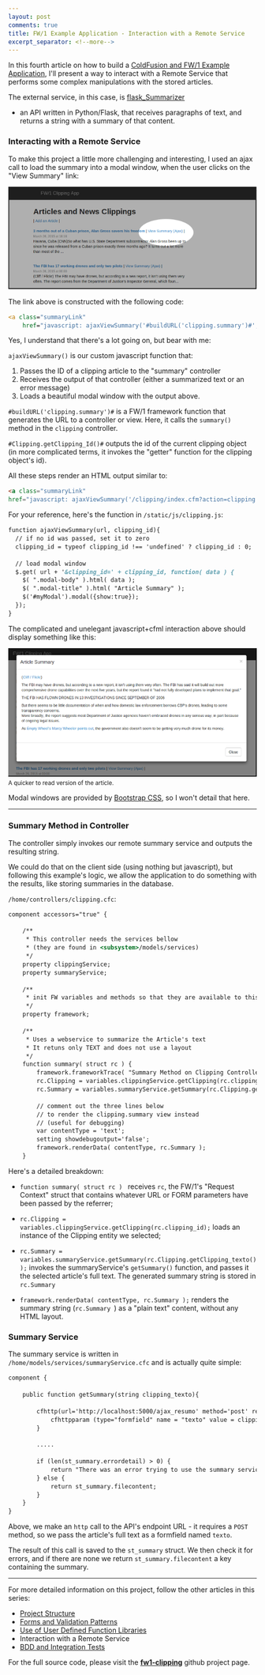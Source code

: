 ```yaml
---
layout: post
comments: true
title: FW/1 Example Application - Interaction with a Remote Service
excerpt_separator: <!--more-->
---
```


In this fourth article on how to build a
[ColdFusion and FW/1 Example Application](https://dezoito.github.io/2015/03/26/fw1-example-app-released/),
I'll present a way to interact with a Remote Service that performs some complex
manipulations with the stored articles.

The external service, in this case, is [flask_Summarizer](https://github.com/dezoito/flask_Summarizer)
- an API written in Python/Flask, that receives
paragraphs of text, and returns a string with a summary of that content.

<!--more-->

### Interacting with a Remote Service
To make this project a little more challenging and interesting, I used an ajax call to load the
summary into a modal window, when the user clicks on the "View Summary" link:

![](https://github.com/dezoito/dezoito.github.io/blob/master/public/images/view_summary.png?raw=true)

The link above is constructed with the following code:

```cfm
<a class="summaryLink"
    href="javascript: ajaxViewSummary('#buildURL('clipping.summary')#',#Clipping.getClipping_Id()#);">View Summary (Ajax)</a>
```

Yes, I understand that there's a lot going on, but bear with me:

`ajaxViewSummary()` is our custom javascript function that:

1. Passes the ID of a clipping article to the "summary" controller
2. Receives the output of that controller (either a summarized text or an error message)
3. Loads a beautiful modal window with the output above.

`#buildURL('clipping.summary')#` is a FW/1 framework function that generates the
 URL to a controller or view. Here, it calls the `summary()` method
 in the `clipping` controller.

 `#Clipping.getClipping_Id()#` outputs the id of the current clipping object
 (in more complicated terms, it invokes the "getter" function for the clipping object's id).

 All these steps render an HTML output similar to:

```html
<a class="summaryLink"
href="javascript: ajaxViewSummary('/clipping/index.cfm?action=clipping.summary',49);">View Summary (Ajax)</a>
```

For your reference, here's the  function in `/static/js/clipping.js`:

```cfc
function ajaxViewSummary(url, clipping_id){
  // if no id was passed, set it to zero
  clipping_id = typeof clipping_id !== 'undefined' ? clipping_id : 0;

  // load modal window
  $.get( url + '&clipping_id=' + clipping_id, function( data ) {
    $( ".modal-body" ).html( data );
    $( ".modal-title" ).html( "Article Summary" );
    $('#myModal').modal({show:true});
  });
}
```

The complicated and unelegant javascript+cfml interaction above should display
something like this:

![](https://github.com/dezoito/dezoito.github.io/blob/master/public/images/modal_summary.png?raw=true)
<small>A quicker to read version of the article.</small>

Modal windows are provided by [Bootstrap CSS](http://getbootstrap.com/javascript/#modals),
so I won't detail that here.

 ----

### Summary Method in Controller

The controller simply invokes our remote summary service and
outputs the resulting string.

We could do that on the client side (using nothing but javascript),
but following this example's logic, we allow the application to do something
with the results, like storing summaries in the database.

`/home/controllers/clipping.cfc`:

```cfc
component accessors="true" {

    /**
     * This controller needs the services bellow
     * (they are found in <subsystem>/models/services)
     */
    property clippingService;
    property summaryService;

    /**
     * init FW variables and methods so that they are available to this controller
     */
    property framework;

    /**
     * Uses a webservice to summarize the Article's text
     * It retuns only TEXT and does not use a layout
     */
    function summary( struct rc ) {
        framework.frameworkTrace( "Summary Method on Clipping Controller");
        rc.Clipping = variables.clippingService.getClipping(rc.clipping_id);
        rc.Summary = variables.summaryService.getSummary(rc.Clipping.getClipping_texto());

        // comment out the three lines below
        // to render the clipping.summary view instead
        // (useful for debugging)
        var contentType = 'text';
        setting showdebugoutput='false';
        framework.renderData( contentType, rc.Summary );
    }
```

Here's a detailed breakdown:

 - `function summary( struct rc ) ` receives `rc`, the FW/1's "Request Context" struct
 that contains whatever URL or FORM parameters have been passed by the referrer;


 - `rc.Clipping = variables.clippingService.getClipping(rc.clipping_id);`
 loads an instance of the Clipping entity we selected;

 - `rc.Summary = variables.summaryService.getSummary(rc.Clipping.getClipping_texto());`
 invokes the summaryService's `getSummary()` function, and passes it the selected
 article's full text. The generated summary string is stored in `rc.Summary`

 - `framework.renderData( contentType, rc.Summary );` renders the summary string
  (`rc.Summary `) as a "plain text" content, without any HTML layout.


### Summary Service

 The summary service is written in `/home/models/services/summaryService.cfc` and
 is actually quite simple:

```cfc
component {

    public function getSummary(string clipping_texto){

        cfhttp(url='http://localhost:5000/ajax_resumo' method='post' result='st_summary'){
            cfhttpparam (type="formfield" name = "texto" value = clipping_texto);
        }

        .....

        if (len(st_summary.errordetail) > 0) {
            return "There was an error trying to use the summary service :'(";
        } else {
            return st_summary.filecontent;
        }
    }
}
```

Above, we make an `http` call to the API's endpoint URL - it requires a `POST` method,
so we pass the article's full text as a formfield named `texto`.

The result of this call is saved to the `st_summary` struct.
We then check it for errors, and if there are none we return `st_summary.filecontent`
a key containing the summary.

 ----

For more detailed information on this project, follow the other articles in this series:

 - [Project Structure](/2015/03/29/fw1-example-app-project-structure/)
 - [Forms and Validation Patterns](/2015/03/30/fw1-example-app-forms_validation/)
 - [Use of User Defined Function Libraries](/2015/04/06/fw1-example-user-defined-function-libraries/)
 - Interaction with a Remote Service
 - [BDD and Integration Tests](/2015/04/18/fw1-example-bdd-integration-testing/)

For the full source code, please visit the **[fw1-clipping](https://github.com/dezoito/fw1-clipping)**
github project page.

